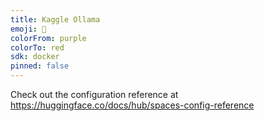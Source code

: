 ```yaml
---
title: Kaggle Ollama
emoji: 🐨
colorFrom: purple
colorTo: red
sdk: docker
pinned: false
---
```


Check out the configuration reference at https://huggingface.co/docs/hub/spaces-config-reference
